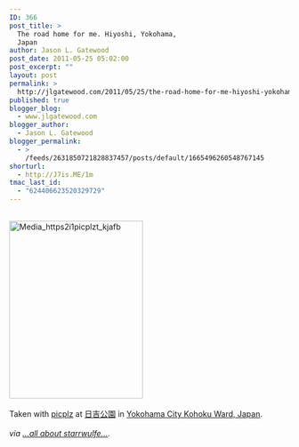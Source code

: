```yaml
---
ID: 366
post_title: >
  The road home for me. Hiyoshi, Yokohama,
  Japan
author: Jason L. Gatewood
post_date: 2011-05-25 05:02:00
post_excerpt: ""
layout: post
permalink: >
  http://jlgatewood.com/2011/05/25/the-road-home-for-me-hiyoshi-yokohama-japan/
published: true
blogger_blog:
  - www.jlgatewood.com
blogger_author:
  - Jason L. Gatewood
blogger_permalink:
  - >
    /feeds/2631850721828837457/posts/default/1665496260548767145
shorturl:
  - http://J7is.ME/1m
tmac_last_id:
  - "624406623520329729"
---
```

<div><br /><div><img src="http://posterous.com/getfile/files.posterous.com/starrwulfe/obGgyhgqzJsAFDtCFkBIrzsovvozGwpzrHimysHICxAaGoEdAitgHoDIgunc/media_https2i1picplzt_kJafB.jpg.scaled500.jpg" alt="Media_https2i1picplzt_kjafb" width="240" height="320" /></div><br />Taken with <a href="http://picplz.com">picplz</a> at <a href="http://picplz.com/pics/yokohama-city-kohoku-ward-jp-5/">日吉公園</a> in <a href="http://picplz.com/city/yokohama-city-kohoku-ward-jp/">Yokohama City Kohoku Ward, Japan</a>.<br /><br /><address> via <a href="http://starrwulfe.info/the-road-home-for-me-hiyoshi-yokohama-japan">...all about starrwulfe...</a>.</address> <br /><br /></div>